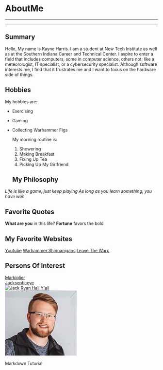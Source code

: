 # AboutMe
---
---
## Summary

[Enter The Warp!]: https://wahapedia.ru/

Hello, My name is Kayne Harris.  I am a student at New Tech Institute as well as at the Southern Indiana Career and Technical Center.  I aspire to enter a field that includes computers, some in computer science, others not; like a meteorologist, IT specialist, or a cybersecurity specialist.  Although software interests me, I find that it frustrates me and I want to focus on the hardware side of things.

[1]: https://www.youtube.com/channel/UC7_YxT-KID8kRbqZo7MyscQ
[2]: https://www.youtube.com/channel/UCYzPXprvl5Y-Sf0g4vX-m6g
[3]: https://www.youtube.com/@RyanHallYall

Hobbies
-
My hobbies are:
- Exercising
- Gaming
- Collecting Warhammer Figs

  My morning routine is:
  1. Showering
  2. Making Breakfast
  3. Fixing Up Tea
  4. Picking Up My Girlfriend

  ## My Philosophy
*Life is like a game, just keep playing*
_As long as you learn something, you have won_

## Favorite Quotes
**What are you** in this life?
__Fortune__ favors the bold

## My Favorite Websites
[Youtube](https://www.youtube.com/)
[Warhammer Shinnanigans](https://wahapedia.ru/)
[Leave The Warp][Enter The Warp!]

## Persons Of Interest
[Markiplier][1]<br>
[Jacksepticeye][2]<br>
![Jack]()
[Ryan Hall Y'all][3]<br>
![Ryan](https://github.com/thetakenpython-byte/AboutMe/blob/main/ryannnnuh.jpg)


Markdown Tutorial
